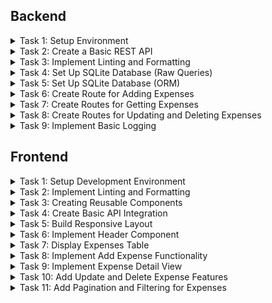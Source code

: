 ## Backend

<details>
  <summary>Task 1: Setup Environment</summary>
  
  **Description:** 
  Prepare the development environment for the project. Create the necessary project structure, initialize the development configuration, and ensure basic tools are set up to streamline the workflow. 
  
  **Acceptance Criteria:**
  - A development environment is initialized with appropriate configuration. 
  - A basic project structure is created (e.g., with a folder for source files). 
  - A script is available to start the project in development mode. 
  - Upon running the project, it outputs "Hello, World!" to verify successful setup. 
  
  **Best Practice Recommendations:**
  **NodeJS**
  - Use `npm init` to initialize the project. 
  - Set up TypeScript with `tsconfig.json` and enable strict mode (`strict: true`). 
  - Install `ts-node-dev` for hot reloading. 
  - Organize the project structure with a `src/` directory and an entry point like `src/index.ts`. 
  - Add a dev script in package.json to run the project using ts-node-dev. 
</details>

<details>
  <summary>Task 2: Create a Basic REST API</summary>
  
  **Description:**
  Set up a basic REST API with at least one route to verify the routing and response handling functionality. 

  **Acceptance Criteria:**
  - A basic route `GET /ping` is implemented. 
  - The route responds with a predefined message (e.g., `{"message":"pong"}`). 
  - The application uses a configurable port. 
  - A file for environment variables (`.env`) is created, and sensitive data is excluded from version control. 

  **Best Practice Recommendations:**
  **NodeJS** 
  - Install and use express for routing. 
  - Use `dotenv` to load environment variables and configure a port (e.g., `PORT=8080`). 
  - Add `.env` to `.gitignore` and create a `.env.example` file with placeholder values. 
  - Add `config/index.ts` file for configuring environment variables. 
  - Set up `src/app.ts` to centralize middleware and routing. 
</details>

<details>
  <summary>Task 3: Implement Linting and Formatting</summary>
  
  **Description:**
  Set up tools to enforce consistent code quality and style across the project. 

  **Acceptance Criteria:**
  - Linting is set up using a linter. 
  - Formatting is handled automatically using a formatter. 
  - Pre-configured commands check and fix linting and formatting issues. 
  - Editor configuration ensures consistent behavior across different IDEs. 

  **Best Practice Recommendations:**
  **NodeJS** 

  - Install eslint with TypeScript support (`@typescript-eslint/parser` and `@typescript-eslint/eslint-plugin`). 
  - Use `eslint-config-prettier` to integrate ESLint with Prettier. 
  - Install prettier and create a .prettierrc file with formatting rules. 
  - Add scripts into the `package.json`: 
    - `**build**` – build the project 
    - `**lint**` – check the project using eslint rules 
    - `**lint:fix**` – check the project using eslint rules and fix errors 
    - `**format**` – formatting project using prettier rules 
    - `**start**` – start the project in production mode 
  - Use husky and lint-staged to enforce linting/formatting on pre-commit. 
</details>
 
<details>
  <summary>Task 4: Set Up SQLite Database (Raw Queries)</summary>
  
  **Description:**
  Initialize and configure a SQLite database for storing project data. Set up a basic schema and implement raw queries to interact with the database. 

  This step is added for educational purposes so that you understand what is hidden under the hood of an ORM. The following tasks will remove most of the code. 

  **Acceptance Criteria:**
  - SQLite driver is installed. 
  - A database connection is established, and an initial schema is created. 
  - The schema includes a table for expenses. 
    - id (integer, primary key) 
    - name (text) 
    - amount (real) 
    - currency (text) 
    - category (text) 
    - date (datetime) 
  - Basic endpoints allow adding and retrieving expense records. 

  **Best Practice Recommendations:**
  **NodeJS**

  - Use the `better-sqlite3` package for efficient SQLite interaction. 
  - Initialize the database in `src/db/db.service.ts` and ensure connection errors are handled. 
  - Implement raw queries for inserting and selecting records in the `src/app.ts` file. 
</details>

<details>
  <summary>Task 5: Set Up SQLite Database (ORM)</summary>
  
  **Description:** 
  Set up an ORM for database interaction to simplify schema management and querying. 

  **Acceptance Criteria:** 
  - The ORM is installed and configured. 
  - A schema is defined, and migrations are used to update the database. 
  - Basic database operations use the ORM. 

  **Best Practice Recommendations:** 
  **NodeJS**
  - Use prisma for ORM and schema management. 
  - Initialize Prisma with npx prisma init and configure the database URL in .env. 
  - Define the expenses model in `prisma/schema.prisma`. 
  - Use npx prisma migrate dev to apply schema changes. 
  - Generate the Prisma client and use it in the exist endpoints. 
</details>

<details>
  <summary>Task 6: Create Route for Adding Expenses</summary>
  
  **Description:** 
  Set up routes for basic Create operation on the expenses table. 

  **Acceptance Criteria:** 
  - Route for adding expenses are implemented: 
    - `POST /api/expenses` Creates new expense record. 
  - Data is validated to ensure correctness before saving to the database. 
  - A modular structure is established for controllers, services, repositories, and entities. 
  - Middleware for error handling and validation is implemented. 
  - The application structure matches the defined project layout. 
  - Processing 404 status code defined. 

  **Best Practice Recommendations:** 
  **NodeJS**
  - Use express to define routes and middleware. 
  - Place the business logic for expenses in `expenses.service.ts`. 
  - Implement database interaction methods in `expenses.repository.ts`. 
  - Use a DTO (Data Transfer Object) in `expenses/dto` to define the shape of - request payloads. 
  - Create an expenses.entity.ts file to define the database model or schema. 
  - Use middleware (`helpers/middlewares/validator.ts`) to validate incoming - requests. 
  - Implement centralized error handling in `helpers/middlewares/errorHandler.ts` 
  - Code structure is following:
```
    │   app.ts 
    │   index.ts 
    ├───config 
    │       index.ts 
    ├───db 
    │       db.service.ts 
    ├───expenses 
    │   │   expenses.controller.ts 
    │   │   expenses.repository.ts 
    │   │   expenses.service.ts 
    │   ├───dto 
    │   │       create-expense.dto.ts 
    │   └───entity 
    │           expense.entity.ts 
    └───helpers 
        │   Exception.ts 
        └───middlewares 
                errorHandler.ts 
                validator.ts 
```
</details>

<details>
  <summary>Task 7: Create Routes for Getting Expenses</summary>
  
  **Description:** 
  Set up routes for retrieving expenses from the database. Include operations for fetching all expenses (with optional pagination and filtering) and fetching a specific expense by ID. 

  **Acceptance Criteria:** 
  Routes for retrieving expenses are implemented: 
    - `GET /api/expenses` Fetches and returns all expenses with optional query parameters: 
      - Pagination: `limit` and `offset`. 
      - Filtering: `fromDat`e and `toDate` based on the date field. 
    - `GET /api/expenses/:id` Fetches a specific expense by its ID. 
  - Data is validated to ensure correctness before processing requests. 
  - Responses include appropriate HTTP status codes and messages. 
  - Modular structure follows the established pattern. 

  **Best Practice Recommendations:** 
  **NodeJS**
  - Prepare all the necessary data in the `expenses.controller.ts`. 
  - Implement business logic for fetching expenses in `expenses.service.ts`. 
  - Handle database queries in `expenses.repository.ts`. 
</details>
 
<details>
  <summary>Task 8: Create Routes for Updating and Deleting Expenses</summary>
  
  **Description:** 
  Set up routes for updating and deleting expense records in the database. Ensure that only specified fields are updated during PATCH operations. 

  **Acceptance Criteria:** 
  - Routes for updating and deleting expenses are implemented: 
      - `PATCH /api/expenses/:id` Updates specific fields of an expense. 
      - `DELETE /api/expenses/:id` Deletes an expense by its ID. 
  - Data is validated to ensure correctness before processing requests. 
  - Responses include appropriate HTTP status codes and messages. 

  **Best Practice Recommendations:** 
  - Prepare all the necessary data in the `expenses.controller.ts`. 
  - Implement business logic for fetching expenses in `expenses.service.ts`. 
  - Handle database queries in `expenses.repository.ts`. 
  - Use DTOs in `expenses/dto` to validate request payloads and parameters. 
  - Use middleware (`helpers/middlewares/validator.ts`) for data validation. 
</details>
 
<details>
  <summary>Task 9: Implement Basic Logging</summary>
  
  **Description:** 
  Add logging functionality to track significant events (e.g., expense creation, updates, and errors). Ensure logs are accessible in both development and production environments. 

  **Acceptance Criteria:** 
  - Logs are added for key actions: 
    - Successful expense creation, updates, and deletions. 
    - Errors during request handling. 
  - Logs are displayed in the console during development. 
  - Logs are written to a file in production. 

  **Best Practice Recommendations:** 
  **NodeJS**
  - Use a logging library like winston or pino. 
  - Place logging configuration in helpers/Logger.ts. 
  - Code structure is following: 
```
  │   app.ts 
  │   index.ts 
  ├───config 
  │       index.ts 
  ├───db 
  │       db.service.ts 
  ├───expenses 
  │   │   expenses.controller.ts 
  │   │   expenses.repository.ts 
  │   │   expenses.service.ts 
  │   ├───dto 
  │   │       create-expense.dto.ts 
  │   │       update-expense.dto.ts 
  │   └───entity 
  │           expense.entity.ts 
  └───helpers 
      |    dateUtils.ts 
      │   Exception.ts 
      │   Logger.ts 
      └───middlewares 
              errorHandler.ts 
              validator.ts
```
</details>

## Frontend

<details>
  <summary>Task 1: Setup Development Environment</summary>
  
  **Description:** 
  Prepare the development environment for the project. Initialize the necessary configurations for a smooth development process, including TypeScript setup and project structure organization. 

  **Acceptance Criteria:**
  A development environment is initialized with appropriate configuration. 
  TypeScript is installed and properly configured (tsconfig.json is set up). 
  Project structure is organized (e.g., src/ for source files). 
  Running a development command starts the project in dev mode. 

  **Best Practice Recommendations:**
  **React**
  - Use vite for initialization. 
  - Configure TypeScript paths for cleaner imports. 
</details>

<details>
  <summary>Task 2: Implement Linting and Formatting</summary>

  **Description:** 
  Set up linting and formatting to maintain consistent code quality across the project. Configure ESLint, Prettier, and Stylelint, along with EditorConfig to ensure consistency. 

  **Acceptance Criteria:**
  - ESLint is installed and configured. 
  - Prettier is installed and integrated with ESLint. 
  - Stylelint is installed for CSS linting. 
  - EditorConfig is set up with rules for indentation, line endings, etc. 
  - CSS uses preprocessors (e.g., SASS) for modular styling. 
  - Scripts added: 
      - `**lint**` - Checks the project for linting issues. 
      - `**lint:fix**` - Fixes linting issues. 
      - `**stylelint**` - Checks the project for css linting issues. 
      - `**stylelint:fix**` - Fixes css linting issues. 
      - `**format**` - Formats code based on Prettier rules. 

  **Best Practice Recommendations:**
  **React**
  - Use plugins such as eslint-plugin-react for React-specific linting. 
  - Configure stylelint-config-standard for CSS linting. 
</details>

<details>
  <summary>Task 3: Creating Reusable Components</summary>

  **Description:** 
  Develop foundational reusable components that can be utilized across the application. These components will ensure design consistency and simplify further development. 

  **Acceptance Criteria:**
  - The following components are implemented: 
    - **Logo**: Displays the application logo. 
      - Design Link 
    - **Button**: A standard button with support for different states(e.g., disabled, active). 
      - Design Link 
    - **Button with Icon**: A button that includes an icon. 
      - Design Link 
    - **Icon**: A component for rendering SVG icons. 
      - Design Link 
    - **FormField**: A wrapper for form fields that includes a label, children, and validation error messages. 
      - Design Link 
    - **Input**: A text input field with validation and style support. 
      - Design Link 
    - **Input with Currency**: An extension of the standard input, displaying the selected currency. 
      - Design Link 
    - **Date Picker**: A component for selecting dates. 
      - Design Link 
    - **Table**: A customizable table component with configurable columns and data rendering. 
      - Design Link 
  - Each component is documented with usage examples. 

  **Best Practice Recommendations:**
  **React**
  - Logo: 
    - Example:
    ```jsx
    <Logo />
    ``` 
  - Button: 
    - Example:
    ```jsx
    <Button disabled onClick={handleClick}>Click me</Button>
    ``` 
  - Icon: 
    - Create an ```<Icon />``` component for rendering SVG icons, with a name prop for specifying the icon and size for scaling. 
    - Example:
    ```jsx
    <Icon iconName="plus" size="large" />
    ``` 
  - FormField: 
    - Create a ```<FormField />``` component that wraps form inputs with a label and displays validation error messages. 
    - Props include: 
      - label: The text for the input label. 
      - error: An error message to display (if any). 
      - children: The input or child element. 
    - Example:
    ```jsx
    <FormField
      label="Name"
      error="Name is required">
      <Input value={name} onChange={handleChange} />
    </FormField>
    ```
  - Button with Icon: 
    - Extend ```<Button />``` to support an icon prop. 
    - Use ```<Icon />``` component. 
    - Example:
    ```jsx
    <Button disabled iconName={"plus"}>Add</Button>
    ``` 
  - Input: 
    - Build an ```<Input />``` component that accepts props such as type, placeholder, value, and onChange. 
    - Example:
    ```jsx
    <Input
      type="text"
      placeholder="Enter name"
      value={name}
      onChange={handleChange} />
    ``` 
  - Input with Currency: 
    - Extend ```<Input />``` to include a currency prop that displays the selected currency symbol. 
    - Example:
    ```jsx
    <InputWithCurrency
      value={amount}
      currency="USD"
      onChange={handleChange} />
    ``` 
  - Date Picker: 
    - Implement a ```<DatePicker />``` component for selecting dates, with support for a value prop and onChange callback. 
    - Example:
    ```jsx
    <DatePicker
      value={selectedDate}
      onChange={handleDateChange} />
    ```
  - Table: 
    - Create a ```<Table />``` component that accepts columns and data props for customization. 
    - Example: 
    ```jsx
    <Table 
      columns={[ 
        { key: 'name', label: 'Name' }, 
        { key: 'date', label: 'Date' }, 
      ]} 
      data={[{ name: 'John Doe', date: '2024-12-31' }]} 
    /> 
    ```
</details>
 
<details>
  <summary>Task 4: Create Basic API Integration </summary>
    
  **Description:** 
  Set up a basic API integration to fetch data from the backend and display it on the front end. Test integration by fetching expenses. 

  **Acceptance Criteria:**
  - A basic API service is created to handle HTTP requests. 
  - Fetch expenses data from the /api/expenses endpoint and display it in the UI. 
  - Handle loading and error states appropriately. 
  
  **Endpoints:**
  - `GET /api/expenses` - Fetch all expenses. 

  **Best Practice Recommendations:**
  **React**
  - Use axios or fetch for making API calls. 
  - Manage API states (loading, error, success) with a react context. 
</details>

<details>
  <summary>Task 5: Build Responsive Layout</summary>
  
  **Description:** 
  Implement a responsive design for the application that adapts to different screen sizes, ensuring usability on both mobile and desktop devices. 

  **Acceptance Criteria:**
  - The application layout adjusts seamlessly between mobile, tablet, and desktop views. 
  - Key components, such as the header and table, are responsive. 
  - Use CSS grid and flexbox for responsive layouts. 
</details>

<details>
  <summary>Task 6: Implement Header Component </summary>

  **Description:** 
  Create a header component that includes a logo. 

  **Acceptance Criteria:**
  - A header component is implemented and displayed across all pages. 
  - Use reusable components for shared elements like the logo. 
  - Use CSS Modules or styled-components for styling. 
</details>

<details>
  <summary>Task 7: Display Expenses Table </summary>
  
  **Description:** 
  Create a table to display the list of expenses fetched from the backend. Handle cases where expenses are not available or are still loading. 

  **Acceptance Criteria:**
  - A table is created with columns: Name, Category, Date, Total, and Menu. 
  - If no expenses are available, a placeholder message is displayed. 
  - If expenses are loading, a skeleton is shown. 

  **Endpoints:** 
  - `GET /api/expenses` - Fetch all expenses. 

  **Best Practice Recommendations:**
  **React**
  - Use libraries like react-table for table rendering and management. 
  - Add prop-based configuration for table components. 
</details>
 
<details>
  <summary>Task 8: Implement Add Expense Functionality</summary>
  
  **Description:** 
  Create a form for adding a new expense. The form should be accessible through a right sidebar that opens when clicking the "+" button. 

  **Acceptance Criteria:**
  - A button triggers the display of a right sidebar with the form. 
  - The form includes fields for Name, Payment amount, Category and Date. 
  - Submitting the form sends data to the backend and updates the table. 

  **Endpoints:** 
  - `POST /api/expenses` - Add a new expense. 

  **Best Practice Recommendations:**
  **React**
  - Use controlled components for form handling. 
  - Validate form inputs with yup. 
  - Use react-hook-form for work with forms. 
</details>
 
<details>
  <summary>Task 9: Implement Expense Detail View </summary>
  
  **Description:** 
  Add functionality to view detailed information about an expense by clicking on a table row. 

  **Acceptance Criteria:**
  - Clicking on a table row opens a detailed view of the expense. 
  - The detailed view displays all expense information, including Name, Category, Date, and Total. 

  **Endpoints:**
  - `GET /api/expenses/:id` - Fetch expense details by ID. 

  **Best Practice Recommendations:**
  **React**
  - Use React Router for routing to detailed views. 
</details>
 
<details>
  <summary>Task 10: Add Update and Delete Expense Features </summary>
  
  **Description:** 
  Implement functionality to update or delete an expense from the table. 

  **Acceptance Criteria:**
  An "Edit" button allows modification of expense details. 
  A "Delete" button removes the expense from the list and updates the backend. 
  
  **Endpoints:**
  - `PATCH /api/expenses/:id` - Update an expense. 
  - `DELETE /api/expenses/:id` - Delete an expense. 

  **Best Practice Recommendations:**
  **React**
  - Use modals for editing or confirming deletion. 
  - Handle optimistic updates for better user experience. 
</details>

<details>
  <summary>Task 11: Add Pagination and Filtering for Expenses </summary>
  
  **Description:** 
  Implement pagination and filtering functionality to enhance the user experience when viewing expenses. Enable filtering by date range and paginated views of expense data. 

  **Acceptance Criteria:**
  The expenses table supports pagination with controls for navigating between pages. Pagination works like an infinite scroll. 
  Filtering by date range is available through a form or input fields. 
  The UI updates dynamically based on pagination and filter inputs. 

  **Endpoints:**
  - `GET /api/expenses` - Fetch expenses with optional query parameters: 
    - `**limit**` - Number of records per page. 
    - `**offset**` - Offset for pagination. 
    - `**fromDate**` -and toDate: Filter by date range. 
</details>
